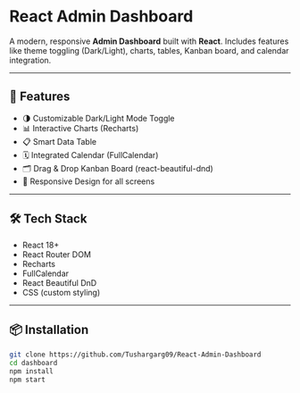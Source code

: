 # React Admin Dashboard

A modern, responsive **Admin Dashboard** built with **React**. Includes features like theme toggling (Dark/Light), charts, tables, Kanban board, and calendar integration.

---

## 🚀 Features

- 🌗 Customizable Dark/Light Mode Toggle
- 📊 Interactive Charts (Recharts)
- 📋 Smart Data Table
- 🗓️ Integrated Calendar (FullCalendar)
- 🗂️ Drag & Drop Kanban Board (react-beautiful-dnd)
- 📱 Responsive Design for all screens

---

## 🛠️ Tech Stack

- React 18+
- React Router DOM
- Recharts
- FullCalendar
- React Beautiful DnD
- CSS (custom styling)

---

## 📦 Installation

```bash
git clone https://github.com/Tushargarg09/React-Admin-Dashboard
cd dashboard
npm install
npm start
